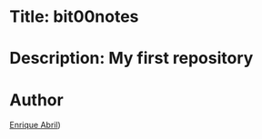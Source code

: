 # Title: bit00notes
# Description: My first repository
# Author
[Enrique Abril](https://www.instagram.com/enriqueabrilc/))
